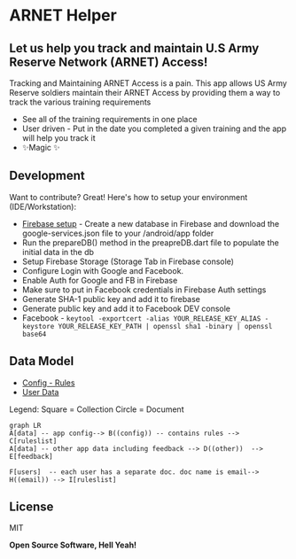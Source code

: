 
# ARNET Helper
## Let us help you track and maintain U.S Army Reserve Network (ARNET) Access!

Tracking and Maintaining ARNET Access is a pain. This app allows US Army Reserve soldiers maintain their ARNET Access by providing them a way to track the various training requirements

- See all of the training requirements in one place
- User driven - Put in the date you completed a given training and the app will help you track it
- ✨Magic ✨

## Development
Want to contribute? Great! Here's how to setup  your environment (IDE/Workstation):

- [Firebase setup] - Create a new database in Firebase and download the google-services.json file to your /android/app folder
- Run the prepareDB() method in the preapreDB.dart file to populate the initial data in the db
- Setup Firebase Storage (Storage Tab in Firebase console)
- Configure Login with Google and Facebook.
- Enable Auth for Google and FB in Firebase
- Make sure to put in Facebook credentials in Firebase Auth settings
- Generate SHA-1 public key and add it to firebase
- Generate public key and add it to Facebook DEV console
-  Facebook - `keytool -exportcert -alias YOUR_RELEASE_KEY_ALIAS -keystore YOUR_RELEASE_KEY_PATH | openssl sha1 -binary | openssl base64`

## Data Model
- [Config - Rules](https://postimg.cc/CRxtLvwj)
- [User Data](https://postimg.cc/jwsz61C5)

Legend:
Square = Collection
Circle = Document
```mermaid  
graph LR  
A[data] -- app config--> B((config)) -- contains rules --> C[ruleslist]
A[data] -- other app data including feedback --> D((other))  --> E[feedback]

F[users]  -- each user has a separate doc. doc name is email--> H((email)) --> I[ruleslist]
```  
## License

MIT

**Open Source Software, Hell Yeah!**


[Firebase Setup]: <https://www.youtube.com/watch?v=Wa0rdbb53I8>
[PlDb]: <https://github.com/joemccann/dillinger/tree/master/plugins/dropbox/README.md>
[PlGh]: <https://github.com/joemccann/dillinger/tree/master/plugins/github/README.md>
[PlGd]: <https://github.com/joemccann/dillinger/tree/master/plugins/googledrive/README.md>
[PlOd]: <https://github.com/joemccann/dillinger/tree/master/plugins/onedrive/README.md>
[PlMe]: <https://github.com/joemccann/dillinger/tree/master/plugins/medium/README.md>
[PlGa]: <https://github.com/RahulHP/dillinger/blob/master/plugins/googleanalytics/README.md>